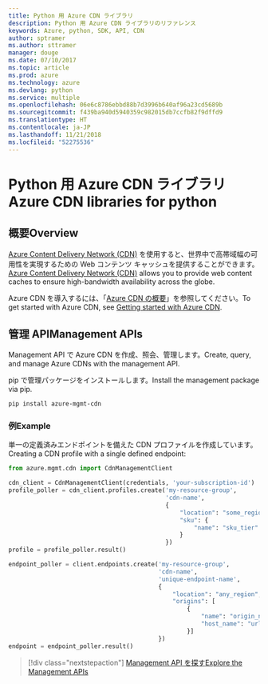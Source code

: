 ```yaml
---
title: Python 用 Azure CDN ライブラリ
description: Python 用 Azure CDN ライブラリのリファレンス
keywords: Azure, python, SDK, API, CDN
author: sptramer
ms.author: sttramer
manager: douge
ms.date: 07/10/2017
ms.topic: article
ms.prod: azure
ms.technology: azure
ms.devlang: python
ms.service: multiple
ms.openlocfilehash: 06e6c8786ebbd88b7d3996b640af96a23cd5689b
ms.sourcegitcommit: f439ba940d5940359c982015db7ccfb82f9dffd9
ms.translationtype: HT
ms.contentlocale: ja-JP
ms.lasthandoff: 11/21/2018
ms.locfileid: "52275536"
---
```

# <a name="azure-cdn-libraries-for-python"></a><span data-ttu-id="1d3f5-104">Python 用 Azure CDN ライブラリ</span><span class="sxs-lookup"><span data-stu-id="1d3f5-104">Azure CDN libraries for python</span></span>

## <a name="overview"></a><span data-ttu-id="1d3f5-105">概要</span><span class="sxs-lookup"><span data-stu-id="1d3f5-105">Overview</span></span>

<span data-ttu-id="1d3f5-106">[Azure Content Delivery Network (CDN)](https://docs.microsoft.com/en-us/azure/cdn/cdn-overview) を使用すると、世界中で高帯域幅の可用性を実現するための Web コンテンツ キャッシュを提供することができます。</span><span class="sxs-lookup"><span data-stu-id="1d3f5-106">[Azure Content Delivery Network (CDN)](https://docs.microsoft.com/en-us/azure/cdn/cdn-overview) allows you to provide web content caches to ensure high-bandwidth availability across the globe.</span></span>

<span data-ttu-id="1d3f5-107">Azure CDN を導入するには、「[Azure CDN の概要](https://docs.microsoft.com/en-us/azure/cdn/cdn-create-new-endpoint)」を参照してください。</span><span class="sxs-lookup"><span data-stu-id="1d3f5-107">To get started with Azure CDN, see [Getting started with Azure CDN](https://docs.microsoft.com/en-us/azure/cdn/cdn-create-new-endpoint).</span></span>

## <a name="management-apis"></a><span data-ttu-id="1d3f5-108">管理 API</span><span class="sxs-lookup"><span data-stu-id="1d3f5-108">Management APIs</span></span>

<span data-ttu-id="1d3f5-109">Management API で Azure CDN を作成、照会、管理します。</span><span class="sxs-lookup"><span data-stu-id="1d3f5-109">Create, query, and manage Azure CDNs with the management API.</span></span>

<span data-ttu-id="1d3f5-110">pip で管理パッケージをインストールします。</span><span class="sxs-lookup"><span data-stu-id="1d3f5-110">Install the management package via pip.</span></span>

```bash
pip install azure-mgmt-cdn
```

### <a name="example"></a><span data-ttu-id="1d3f5-111">例</span><span class="sxs-lookup"><span data-stu-id="1d3f5-111">Example</span></span>

<span data-ttu-id="1d3f5-112">単一の定義済みエンドポイントを備えた CDN プロファイルを作成しています。</span><span class="sxs-lookup"><span data-stu-id="1d3f5-112">Creating a CDN profile with a single defined endpoint:</span></span>

```python
from azure.mgmt.cdn import CdnManagementClient

cdn_client = CdnManagementClient(credentials, 'your-subscription-id')
profile_poller = cdn_client.profiles.create('my-resource-group',
                                            'cdn-name',
                                            {
                                                "location": "some_region", 
                                                "sku": {
                                                    "name": "sku_tier"
                                                } 
                                            })
profile = profile_poller.result()

endpoint_poller = client.endpoints.create('my-resource-group',
                                          'cdn-name',
                                          'unique-endpoint-name', 
                                          { 
                                              "location": "any_region", 
                                              "origins": [
                                                  {
                                                      "name": "origin_name", 
                                                      "host_name": "url"
                                                  }]
                                          })
endpoint = endpoint_poller.result()
```

> [!div class="nextstepaction"]
> [<span data-ttu-id="1d3f5-113">Management API を探す</span><span class="sxs-lookup"><span data-stu-id="1d3f5-113">Explore the Management APIs</span></span>](/python/api/overview/azure/cdn/management)

